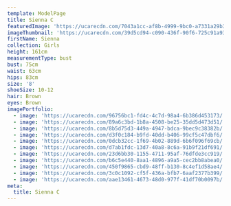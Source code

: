 ```yaml
---
template: ModelPage
title: Sienna C
featuredImage: 'https://ucarecdn.com/7043a1cc-af8b-4999-9bc0-a7331a29b3aa/'
imageThumbnail: 'https://ucarecdn.com/39d5cd94-c090-436f-90f6-725c91a935ab/'
firstName: Sienna
collection: Girls
height: 161cm
measurementType: bust
bust: 75cm
waist: 63cm
hips: 83cm
size: '8'
shoeSize: 10-12
hair: Brown
eyes: Brown
imagePortfolio:
  - image: 'https://ucarecdn.com/96756bc1-fd4c-4c7d-98a4-6b386d453173/'
  - image: 'https://ucarecdn.com/89a6c3bd-1b8a-4508-be25-35dd5d473d51/'
  - image: 'https://ucarecdn.com/8b5d75d3-449a-4947-bdca-9bec9c38382b/'
  - image: 'https://ucarecdn.com/d3f0c184-b9fd-40dd-b406-99cf5c47dbf6/'
  - image: 'https://ucarecdn.com/0dcb32cc-1f69-4b02-889d-6b6f096f69cb/'
  - image: 'https://ucarecdn.com/d7ab1fdc-13d7-40a8-8c6a-91b9f21df691/'
  - image: 'https://ucarecdn.com/23d6bb30-1155-4711-95af-76dfde3cc919/'
  - image: 'https://ucarecdn.com/b6c5e440-8aa1-4896-a9a5-cec2bb8abea0/'
  - image: 'https://ucarecdn.com/450f9865-cbd9-48ff-b130-8c4ef1d58ae4/'
  - image: 'https://ucarecdn.com/3c0c1092-cf5f-436a-bfb7-6aaf2377b399/'
  - image: 'https://ucarecdn.com/aae13461-4673-48d0-977f-41df70b0097b/'
meta:
  title: Sienna C
---
```



